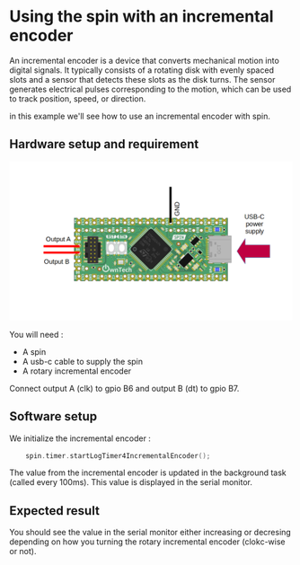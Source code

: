 # Using the spin with an incremental encoder

An incremental encoder is a device that converts mechanical motion into digital signals. It typically consists of a rotating disk with evenly spaced slots and a sensor that detects these slots as the disk turns. The sensor generates electrical pulses corresponding to the motion, which can be used to track position, speed, or direction.

in this example we'll see how to use an incremental encoder with spin.


## Hardware setup and requirement

![schema](Image/schema.png)

You will need :

- A spin
- A usb-c cable to supply the spin
- A rotary incremental encoder

Connect output A (clk) to gpio B6 and output B (dt) to gpio B7.

## Software setup

We initialize the incremental encoder :

```cpp
    spin.timer.startLogTimer4IncrementalEncoder();
```
The value from the incremental encoder is updated in the background task (called every 100ms). This value is displayed in the serial monitor.

## Expected result

You should see the value in the serial monitor either increasing or decresing depending on how you turning the rotary incremental encoder (clokc-wise or not).